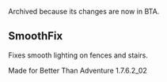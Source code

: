 Archived because its changes are now in BTA.
## SmoothFix

Fixes smooth lighting on fences and stairs.

Made for Better Than Adventure 1.7.6.2_02
